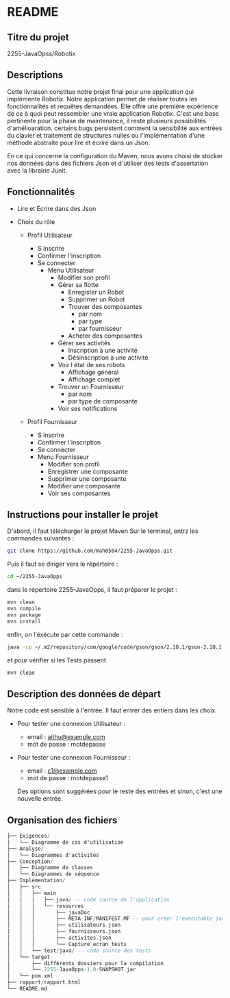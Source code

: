 # README

## Titre du projet
2255-JavaOpss/Robotix 

## Descriptions

Cette livraison constitue notre projet final pour une application qui implémente Robotix.
Notre application permet de réaliser toutes les fonctionnalités et requêtes demandées.
Elle offre une première expérience de ce à quoi peut ressembler une vraie application Robotix.
C'est une base pertinente pour la phase de maintenance, il reste plusieurs possibilités d'amélioaration.
certains bugs persistent comment la sensibilité aux entrées du clavier et traitement de structures nulles
ou l'implémentation d'une méthode abstraite pour lire et écrire dans un Json. 

En ce qui concerne la configuration du Maven, nous avons choisi de stocker nos données dans des fichiers Json et
d'utiliser des tests d'assertation avec la librairie Junit.


## Fonctionnalités

- Lire et Écrire dans des Json 

- Choix du rôle

    - Profil Utilisateur
        - S inscrire
        - Confirmer l'inscription
        - Se connecter
            - Menu Utilisateur
                - Modifier son profil
                - Gérer sa flotte
                    - Enregister un Robot
                    - Supprimer un Robot
                    - Trouver des composantes
                        - par nom
                        - par type
                        - par fournisseur
                    - Acheter des composantes
                - Gérer ses activités
                    - Inscription à une activité
                    - Désinscription à une activité
                - Voir l état de ses robots
                    - Affichage général
                    - Affichage complet
                - Trouver un Fournisseur
                    - par nom
                    - par type de composante
                - Voir ses notifications
                  

    - Profil Fournisseur
        - S inscrire
        - Confirmer l'inscription
        - Se connecter
        - Menu Fournisseur
            - Modifier son profil 
            - Enregistrer une composante
            - Supprimer une composante
            - Modifier une composante
            - Voir ses composantes
         

## Instructions pour installer le projet
D'abord, il faut télécharger le projet Maven 
Sur le terminal, entrz les commandes suivantes :
```sh
git clone https://github.com/mah0504/2255-JavaOpps.git
```

 Puis il faut se diriger vers le répértoire :
 ```sh
cd ~/2255-JavaOpps
```
dans le répertoire 2255-JavaOpps, il faut préparer le projet :
```sh
mvn clean 
mvn compile
mvn package
mvn install
```
enfin, on l'éxécute par cette commande : 
```sh
java -cp ~/.m2/repository/com/google/code/gson/gson/2.10.1/gson-2.10.1.jar src/main/java/Main.java
```
et pour vérifier si les Tests passent 
```sh
mvn clean
```


## Description des données de départ 

Notre code est sensible à l'entrée. Il faut entrer des entiers dans les choix. 

* Pour tester une connexion Utilisateur :
    - email : aithu@example.com
    - mot de passe : motdepasse
    
* Pour tester une connexion Fournisseur :
    - email : c1@example.com
    - mot de passe : motdepasse1
 
  Des options sont suggérées pour le reste des entrées et sinon, c'est une nouvelle entrée. 

## Organisation des fichiers
```ada
├── Exigences/
│   └── Diagramme de cas d'utilisation
├── Analyse/
│   └── Diagrammes d'activités
├── Conception/
│   ├── Diagramme de classes
│   └── Diagrammes de séquence
├── Implémentation/
│   ├── src
│   │   ├── main
│   │   │   ├── java/ -- code source de l'application
│   │   │   └── resources
│   │   │       ├── javaDoc
│   │   │       ├── META-INF/MANIFEST.MF -- pour créer l'exécutable jar
│   │   │       ├── utilisateurs.json
│   │   │       ├── fournisseurs.json
│   │   │       ├── activites.json
│   │   │       └── Capture_ecran_tests
│   │   └── test/java/ -- code source des tests
│   └── target
│       ├── différents dossiers pour la compilation
│       └── 2255-JavaOpps-1.0-SNAPSHOT.jar
│   └── pom.xml
├── rapport/rapport.html
└── README.md


